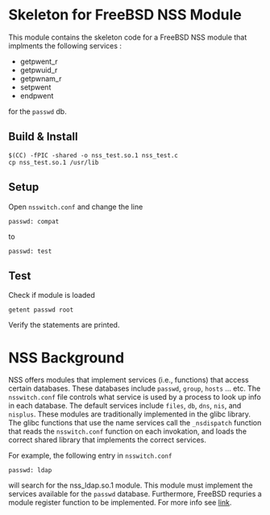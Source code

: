 # Skeleton for FreeBSD NSS Module
This module contains the skeleton code for a FreeBSD NSS module that implments the following services :
 * getpwent_r
 * getpwuid_r
 * getpwnam_r
 * setpwent
 * endpwent

for the `passwd` db.

## Build & Install
    $(CC) -fPIC -shared -o nss_test.so.1 nss_test.c
    cp nss_test.so.1 /usr/lib
## Setup
Open `nsswitch.conf` and change the line

    passwd: compat

to

    passwd: test
## Test
Check if module is loaded

    getent passwd root

Verify the statements are printed.

# NSS Background
NSS offers modules that implement services (i.e., functions) that access certain databases. These databases include `passwd`, `group`, `hosts` ... etc. The `nsswitch.conf` file controls what service is used by a process to look up info in each database. The default services include `files`, `db`, `dns`, `nis`, and `nisplus`. These modules are traditionally implemented in the glibc library. The glibc functions that use the name services call the `_nsdispatch` function that reads the `nsswitch.conf` function on each invokation, and loads the correct shared library that implements the correct services.

For example, the following entry in `nsswitch.conf` 
    
    passwd: ldap
    
will search for the nss_ldap.so.1 module. This module must implement the services available for the `passwd` database. Furthermore, FreeBSD requries a module register function to be implemented. For more info see [link](https://www.gnu.org/software/libc/manual/html_node/Name-Service-Switch.html/).
